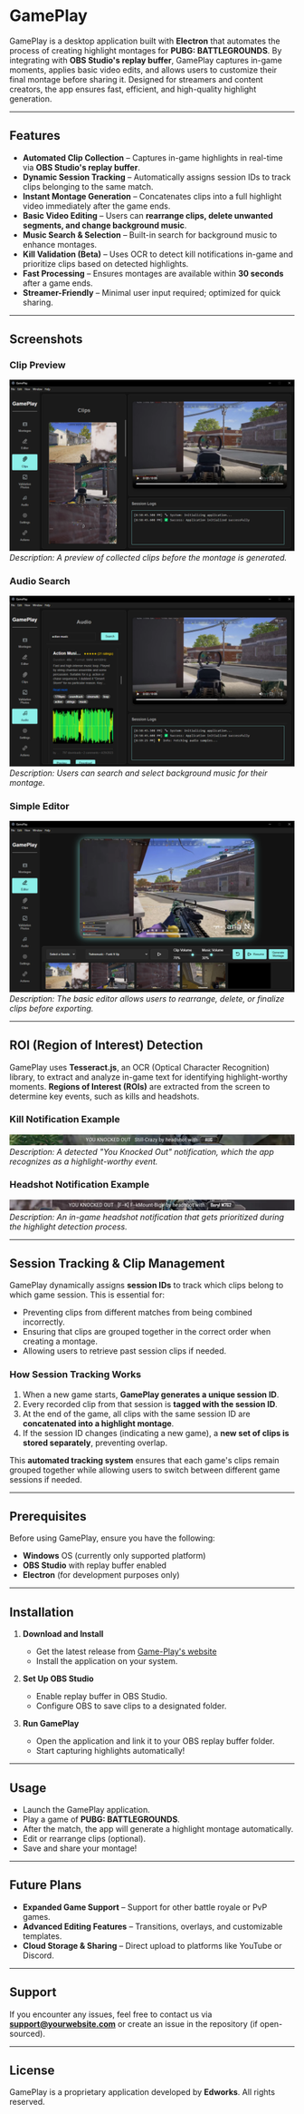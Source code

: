 # GamePlay

GamePlay is a desktop application built with **Electron** that automates the process of creating highlight montages for **PUBG: BATTLEGROUNDS**. By integrating with **OBS Studio's replay buffer**, GamePlay captures in-game moments, applies basic video edits, and allows users to customize their final montage before sharing it. Designed for streamers and content creators, the app ensures fast, efficient, and high-quality highlight generation.

---

## Features
- **Automated Clip Collection** – Captures in-game highlights in real-time via **OBS Studio's replay buffer**.
- **Dynamic Session Tracking** – Automatically assigns session IDs to track clips belonging to the same match.
- **Instant Montage Generation** – Concatenates clips into a full highlight video immediately after the game ends.
- **Basic Video Editing** – Users can **rearrange clips, delete unwanted segments, and change background music**.
- **Music Search & Selection** – Built-in search for background music to enhance montages.
- **Kill Validation (Beta)** – Uses OCR to detect kill notifications in-game and prioritize clips based on detected highlights.
- **Fast Processing** – Ensures montages are available within **30 seconds** after a game ends.
- **Streamer-Friendly** – Minimal user input required; optimized for quick sharing.

---

## Screenshots

### **Clip Preview**
![Clip Preview](https://github.com/1stbtln/Game-Play/blob/d27417ff48576c8203b6f1b0603a0f37a845224e/Screenshot%202025-01-28%20205912.png)  
_Description: A preview of collected clips before the montage is generated._

### **Audio Search**
![Audio Search](https://github.com/1stbtln/Game-Play/blob/b50a6eb0d598c862b66308c45fed621271e8432d/Screenshot%202025-01-28%20205939.png)  
_Description: Users can search and select background music for their montage._

### **Simple Editor**
![Simple Editor](https://github.com/1stbtln/Game-Play/blob/78af12e21dee1f107c5b5417ef6c219bbac51a1d/Screenshot%202025-01-28%20210000.png)  
_Description: The basic editor allows users to rearrange, delete, or finalize clips before exporting._

---

## ROI (Region of Interest) Detection

GamePlay uses **Tesseract.js**, an OCR (Optical Character Recognition) library, to extract and analyze in-game text for identifying highlight-worthy moments. **Regions of Interest (ROIs)** are extracted from the screen to determine key events, such as kills and headshots.

### **Kill Notification Example**
![Kill Notification ROI](https://github.com/1stbtln/Game-Play/blob/550903b5a2358de2467e3b99722091ea1d96eb6e/vPhoto_d209c078_1_2025-01-23T07-00-54-824Z.png)  
_Description: A detected "You Knocked Out" notification, which the app recognizes as a highlight-worthy event._

### **Headshot Notification Example**
![Headshot ROI](https://github.com/1stbtln/Game-Play/blob/e4579145902d1386e6535d3cf5cc09a64b72e751/vPhoto_f77fc0c1_1_2025-01-25T01-23-06-041Z.png)  
_Description: An in-game headshot notification that gets prioritized during the highlight detection process._

---

## **Session Tracking & Clip Management**

GamePlay dynamically assigns **session IDs** to track which clips belong to which game session. This is essential for:
- Preventing clips from different matches from being combined incorrectly.
- Ensuring that clips are grouped together in the correct order when creating a montage.
- Allowing users to retrieve past session clips if needed.

### **How Session Tracking Works**
1. When a new game starts, **GamePlay generates a unique session ID**.
2. Every recorded clip from that session is **tagged with the session ID**.
3. At the end of the game, all clips with the same session ID are **concatenated into a highlight montage**.
4. If the session ID changes (indicating a new game), a **new set of clips is stored separately**, preventing overlap.

This **automated tracking system** ensures that each game's clips remain grouped together while allowing users to switch between different game sessions if needed.

---

## **Prerequisites**
Before using GamePlay, ensure you have the following:
- **Windows** OS (currently only supported platform)
- **OBS Studio** with replay buffer enabled
- **Electron** (for development purposes only)

---

## **Installation**

1. **Download and Install**
   - Get the latest release from [Game-Play's website](https://www.game-play.gg/)
   - Install the application on your system.

2. **Set Up OBS Studio**
   - Enable replay buffer in OBS Studio.
   - Configure OBS to save clips to a designated folder.

3. **Run GamePlay**
   - Open the application and link it to your OBS replay buffer folder.
   - Start capturing highlights automatically!

---

## **Usage**
- Launch the GamePlay application.
- Play a game of **PUBG: BATTLEGROUNDS**.
- After the match, the app will generate a highlight montage automatically.
- Edit or rearrange clips (optional).
- Save and share your montage!

---

## **Future Plans**
- **Expanded Game Support** – Support for other battle royale or PvP games.
- **Advanced Editing Features** – Transitions, overlays, and customizable templates.
- **Cloud Storage & Sharing** – Direct upload to platforms like YouTube or Discord.

---

## **Support**
If you encounter any issues, feel free to contact us via **[support@yourwebsite.com](mailto:support@yourwebsite.com)** or create an issue in the repository (if open-sourced).

---

## **License**
GamePlay is a proprietary application developed by **Edworks**. All rights reserved.
